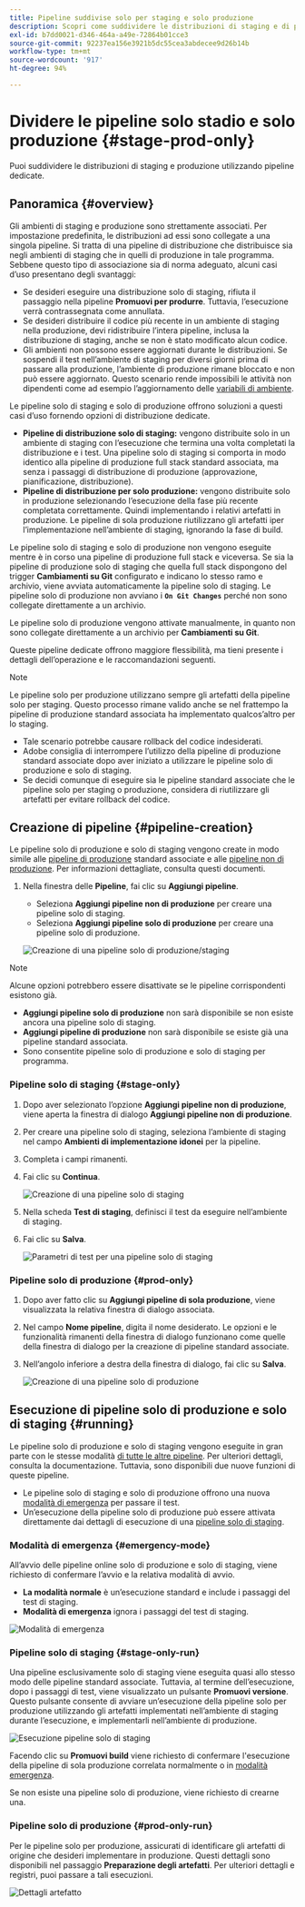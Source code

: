 ```yaml
---
title: Pipeline suddivise solo per staging e solo produzione
description: Scopri come suddividere le distribuzioni di staging e di produzione utilizzando pipeline dedicate.
exl-id: b7dd0021-d346-464a-a49e-72864b01cce3
source-git-commit: 92237ea156e3921b5dc55cea3abdecee9d26b14b
workflow-type: tm+mt
source-wordcount: '917'
ht-degree: 94%

---
```


# Dividere le pipeline solo stadio e solo produzione {#stage-prod-only}

Puoi suddividere le distribuzioni di staging e produzione utilizzando pipeline dedicate.

## Panoramica {#overview}

Gli ambienti di staging e produzione sono strettamente associati. Per impostazione predefinita, le distribuzioni ad essi sono collegate a una singola pipeline. Si tratta di una pipeline di distribuzione che distribuisce sia negli ambienti di staging che in quelli di produzione in tale programma. Sebbene questo tipo di associazione sia di norma adeguato, alcuni casi d’uso presentano degli svantaggi:

* Se desideri eseguire una distribuzione solo di staging, rifiuta il passaggio nella pipeline **Promuovi per produrre**. Tuttavia, l’esecuzione verrà contrassegnata come annullata.
* Se desideri distribuire il codice più recente in un ambiente di staging nella produzione, devi ridistribuire l’intera pipeline, inclusa la distribuzione di staging, anche se non è stato modificato alcun codice.
* Gli ambienti non possono essere aggiornati durante le distribuzioni. Se sospendi il test nell’ambiente di staging per diversi giorni prima di passare alla produzione, l’ambiente di produzione rimane bloccato e non può essere aggiornato. Questo scenario rende impossibili le attività non dipendenti come ad esempio l’aggiornamento delle [variabili di ambiente](/help/getting-started/build-environment.md#environment-variables).

Le pipeline solo di staging e solo di produzione offrono soluzioni a questi casi d’uso fornendo opzioni di distribuzione dedicate.

* **Pipeline di distribuzione solo di staging:** vengono distribuite solo in un ambiente di staging con l’esecuzione che termina una volta completati la distribuzione e i test. Una pipeline solo di staging si comporta in modo identico alla pipeline di produzione full stack standard associata, ma senza i passaggi di distribuzione di produzione (approvazione, pianificazione, distribuzione).
* **Pipeline di distribuzione per solo produzione:** vengono distribuite solo in produzione selezionando l’esecuzione della fase più recente completata correttamente. Quindi implementando i relativi artefatti in produzione. Le pipeline di sola produzione riutilizzano gli artefatti iper l’implementazione nell’ambiente di staging, ignorando la fase di build.

Le pipeline solo di staging e solo di produzione non vengono eseguite mentre è in corso una pipeline di produzione full stack e viceversa. Se sia la pipeline di produzione solo di staging che quella full stack dispongono del trigger **Cambiamenti su Git** configurato e indicano lo stesso ramo e archivio, viene avviata automaticamente la pipeline solo di staging. Le pipeline solo di produzione non avviano i **`On Git Changes`** perché non sono collegate direttamente a un archivio.

Le pipeline solo di produzione vengono attivate manualmente, in quanto non sono collegate direttamente a un archivio per **Cambiamenti su Git**.

Queste pipeline dedicate offrono maggiore flessibilità, ma tieni presente i dettagli dell’operazione e le raccomandazioni seguenti.

>[!NOTE]
>
>Le pipeline solo per produzione utilizzano sempre gli artefatti della pipeline solo per staging. Questo processo rimane valido anche se nel frattempo la pipeline di produzione standard associata ha implementato qualcos’altro per lo staging.
>
>* Tale scenario potrebbe causare rollback del codice indesiderati.
>* Adobe consiglia di interrompere l’utilizzo della pipeline di produzione standard associate dopo aver iniziato a utilizzare le pipeline solo di produzione e solo di staging.
>* Se decidi comunque di eseguire sia le pipeline standard associate che le pipeline solo per staging o produzione, considera di riutilizzare gli artefatti per evitare rollback del codice.

## Creazione di pipeline {#pipeline-creation}

Le pipeline solo di produzione e solo di staging vengono create in modo simile alle [pipeline di produzione](/help/using/production-pipelines.md) standard associate e alle [pipeline non di produzione](/help/using/non-production-pipelines.md). Per informazioni dettagliate, consulta questi documenti.

1. Nella finestra delle **Pipeline**, fai clic su **Aggiungi pipeline**.

   * Seleziona **Aggiungi pipeline non di produzione** per creare una pipeline solo di staging.
   * Seleziona **Aggiungi pipeline solo di produzione** per creare una pipeline solo di produzione.

   ![Creazione di una pipeline solo di produzione/staging](/help/assets/configure-pipelines/prod-stage-pipelines.png)

>[!NOTE]
>
>Alcune opzioni potrebbero essere disattivate se le pipeline corrispondenti esistono già.
>
>* **Aggiungi pipeline solo di produzione** non sarà disponibile se non esiste ancora una pipeline solo di staging.
>* **Aggiungi pipeline di produzione** non sarà disponibile se esiste già una pipeline standard associata.
>* Sono consentite pipeline solo di produzione e solo di staging per programma.

### Pipeline solo di staging {#stage-only}

1. Dopo aver selezionato l’opzione **Aggiungi pipeline non di produzione**, viene aperta la finestra di dialogo **Aggiungi pipeline non di produzione**.
1. Per creare una pipeline solo di staging, seleziona l’ambiente di staging nel campo **Ambienti di implementazione idonei** per la pipeline.
1. Completa i campi rimanenti.
1. Fai clic su **Continua**.

   ![Creazione di una pipeline solo di staging](/help/assets/configure-pipelines/stage-only.png)

1. Nella scheda **Test di staging**, definisci il test da eseguire nell’ambiente di staging.
1. Fai clic su **Salva**.

   ![Parametri di test per una pipeline solo di staging](/help/assets/configure-pipelines/stage-only-test.png)

### Pipeline solo di produzione {#prod-only}

1. Dopo aver fatto clic su **Aggiungi pipeline di sola produzione**, viene visualizzata la relativa finestra di dialogo associata.
1. Nel campo **Nome pipeline**, digita il nome desiderato. Le opzioni e le funzionalità rimanenti della finestra di dialogo funzionano come quelle della finestra di dialogo per la creazione di pipeline standard associate.
1. Nell’angolo inferiore a destra della finestra di dialogo, fai clic su **Salva**.

   ![Creazione di una pipeline solo di produzione](/help/assets/configure-pipelines/prod-only-pipeline.png)

## Esecuzione di pipeline solo di produzione e solo di staging {#running}

Le pipeline solo di produzione e solo di staging vengono eseguite in gran parte con le stesse modalità [di tutte le altre pipeline](/help/using/managing-pipelines.md#running-pipelines). Per ulteriori dettagli, consulta la documentazione. Tuttavia, sono disponibili due nuove funzioni di queste pipeline.

* Le pipeline solo di staging e solo di produzione offrono una nuova [modalità di emergenza](#emergency-mode) per passare il test.
* Un’esecuzione della pipeline solo di produzione può essere attivata direttamente dai dettagli di esecuzione di una [pipeline solo di staging](#stage-only-run).

### Modalità di emergenza {#emergency-mode}

All’avvio delle pipeline online solo di produzione e solo di staging, viene richiesto di confermare l’avvio e la relativa modalità di avvio.

* **La modalità normale** è un’esecuzione standard e include i passaggi del test di staging.
* **Modalità di emergenza** ignora i passaggi del test di staging.

![Modalità di emergenza](/help/assets/configure-pipelines/emergency-mode.png)

### Pipeline solo di staging {#stage-only-run}

Una pipeline esclusivamente solo di staging viene eseguita quasi allo stesso modo delle pipeline standard associate. Tuttavia, al termine dell’esecuzione, dopo i passaggi di test, viene visualizzato un pulsante **Promuovi versione**. Questo pulsante consente di avviare un’esecuzione della pipeline solo per produzione utilizzando gli artefatti implementati nell’ambiente di staging durante l’esecuzione, e implementarli nell’ambiente di produzione.

![Esecuzione pipeline solo di staging](/help/assets/configure-pipelines/stage-only-pipeline-run.png)

Facendo clic su **Promuovi build** viene richiesto di confermare l&#39;esecuzione della pipeline di sola produzione correlata normalmente o in [modalità emergenza](#emergency-mode).

Se non esiste una pipeline solo di produzione, viene richiesto di crearne una.

### Pipeline solo di produzione {#prod-only-run}

Per le pipeline solo per produzione, assicurati di identificare gli artefatti di origine che desideri implementare in produzione. Questi dettagli sono disponibili nel passaggio **Preparazione degli artefatti**. Per ulteriori dettagli e registri, puoi passare a tali esecuzioni.

![Dettagli artefatto](/help/assets/configure-pipelines/prod-only-pipeline-run.png)

